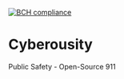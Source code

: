 [![BCH compliance](https://bettercodehub.com/edge/badge/OdysseyMomentum/Cyberousity-datascraper?branch=main&token=070a792b2b80a0a94a600b4a1960860644340789)](https://bettercodehub.com/)

# Cyberousity
Public Safety - Open-Source 911
